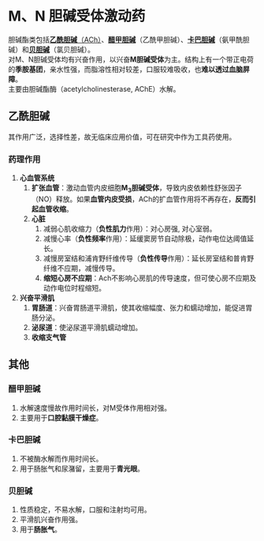 # M、N 胆碱受体激动药
胆碱酯类包括[**乙酰胆碱**（ACh）](#乙酰胆碱)、[**醋甲胆碱**](#醋甲胆碱)（乙酰甲胆碱）、[**卡巴胆碱**](#卡巴胆碱)（氨甲酰胆碱）和[**贝胆碱**](#贝胆碱)（氯贝胆碱）。  
对M、N胆碱受体均有兴奋作用，以兴奋**M胆碱受体**为主。结构上有一个带正电荷的**季胺基团**，亲水性强，而脂溶性相对较差，口服较难吸收，也**难以透过血脑屏障**。  
主要由胆碱酯酶（acetylcholinesterase, AChE）水解。
## 乙酰胆碱
其作用广泛，选择性差，故无临床应用价值，可在研究中作为工具药使用。
### 药理作用
1. **心血管系统**
    1. **扩张血管**：激动血管内皮细胞**M<sub>3</sub>胆碱受体**，导致内皮依赖性舒张因子（NO）释放。如果**血管内皮受损**，ACh的扩血管作用将不再存在，**反而引起血管收缩**。
    2. **心脏**
        1. 减弱心肌收缩力（**负性肌力**作用）：对心房强, 对心室弱。
        2. 减慢心率（**负性频率**作用）：延缓窦房节自动除极，动作电位达阈值延长。
        3. 减慢房室结和浦肯野纤维传导（**负性传导**作用）：延长房室结和普肯野纤维不应期，减慢传导。
        4. **缩短心房不应期**：Ach不影响心房肌的传导速度，但可使心房不应期及动作电位时程缩短。
2. **兴奋平滑肌**
    1. **胃肠道**：兴奋胃肠道平滑肌，使其收缩幅度、张力和蠕动增加，能促进胃肠分泌。
    3. **泌尿道**：使泌尿道平滑肌蠕动增加。
    3. **收缩支气管**
## 其他
### 醋甲胆碱
1. 水解速度慢故作用时间长，对M受体作用相对强。
2. 主要用于**口腔黏膜干燥症**。
### 卡巴胆碱
1. 不被酶水解而作用时间长。
2. 用于肠胀气和尿潴留，主要用于**青光眼**。
### 贝胆碱
1. 性质稳定，不易水解，口服和注射均可用。
2. 平滑肌兴奋作用强。
3. 用于**肠胀气**。
